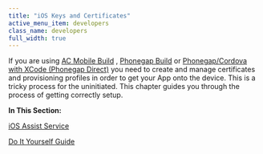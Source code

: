 ```yaml
---
title: "iOS Keys and Certificates"
active_menu_item: developers
class_name: developers
full_width: true
---
```



If you are using [AC Mobile Build](../../ac-mobile-build/) , [Phonegap Build](../../phonegapbuild/) or [Phonegap/Cordova with XCode (Phonegap Direct)](../../phonegap-direct) you need to create and manage certificates and provisioning profiles in order to get your App onto the device. This is a tricky process for the uninitiated. This chapter guides you through the process of getting correctly setup.

**In This Section:**

[iOS Assist Service](i-havent-got-a-mac)

[Do It Yourself Guide](do-it-yourself-guide/)
